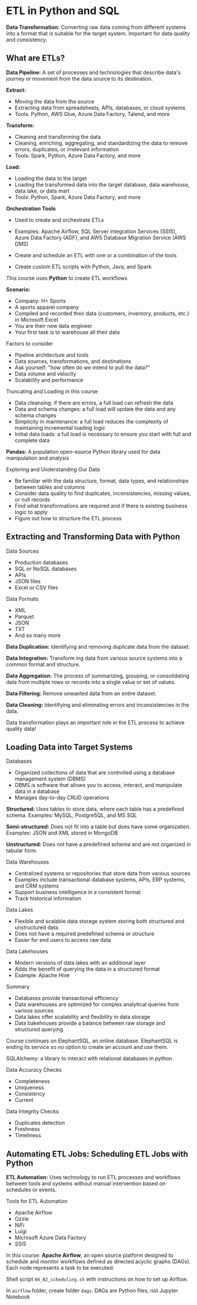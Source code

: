 # ETL in Python and SQL

**Data Transformation:**
Converting raw data coming from different systems into a format that is suitable for the target system.
Important for data quality and consistency.


## What are ETLs?

**Data Pipeline:** A set of processes and technologies that describe data's journey or movement from the data source to its destination.

**Extract:** 
- Moving the data from the source
- Extracting data from spreadsheets, APIs, databases, or cloud systems 
- Tools: Python, AWS Glue, Azure Data Factory, Talend, and more

**Transform:** 
- Cleaning and transforming the data
- Cleaning, enriching, aggregating, and standardizing the data to remove errors, duplicates, or irrelevant information 
- Tools: Spark, Python, Azure Data Factory, and more

**Load:** 
- Loading the data to the target
- Loading the transformed data into the target database, data warehouse, data lake, or data mart
- Tools: Python, Spark, Azure Data Factory, and more

**Orchestration Tools** 
- Used to create and orchestrate ETLs
- Examples: Apache Airflow, SQL Server integration Services (SSIS), Azure Data Factory (ADF), and AWS Database Migration Service (AWS DMS)

- Create and schedule an ETL with one or a combination of the tools
- Create custom ETL scripts with Python, Java, and Spark

This course uses **Python** to create ETL workflows

**Scenario:**
- Company: H+ Sports
- A sports apparel company
- Compiled and recorded their data (customers, inventory, products, etc.) in Microsoft Excel
- You are their new data engineer
- Your first task is to warehouse all their data

Factors to consider
- Pipeline architecture and tools
- Data sources, transformations, and destinations
- Ask yourself: "how often do we intend to pull the data?"
- Data volume and velocity
- Scalability and performance 

Truncating and Loading in this course
- Data cleansing: if there are errors, a full load can refresh the data
- Data and schema changes: a full load will update the data and any schema changes
- Simplicity in maintenance: a full load reduces the complexity of maintaining incremental loading logic
- Initial data loads: a full load is necessary to ensure you start with full and complete data


**Pandas:** A population open-source Python library used for data manipulation and analysis

Exploring and Understanding Our Data
- Be familiar with the data structure, format, data types, and relationships between tables and columns
- Consider data quality to find duplicates, inconsistencies, missing values, or null records
- Find what transformations are required and if there is existing business logic to apply
- Figure out how to structure the ETL process


## Extracting and Transforming Data with Python

Data Sources
- Production databases
- SQL or NoSQL databases
- APIs
- JSON files
- Excel or CSV files

Data Formats
- XML
- Parquet
- JSON
- TXT
- And so many more


**Data Duplication:** Identifying and removing duplicate data from the dataset.

**Data Integration:** Transform	ing data from various source systems into a common format and structure.

**Data Aggregation:** The process of summarizing, grouping, or consolidating data from multiple rows or records into a single value or set of values.

**Data Filtering:** Remove unwanted data from an entire dataset.

**Data Cleaning:** Identifying and eliminating errors and inconsistencies in the data.

Data transformation plays an important role in the ETL process to achieve quality data!


## Loading Data into Target Systems

Databases
- Organized collections of data that are controlled using a database management system (DBMS)
- DBMS is software that allows you to access, interact, and manipulate data in a database
- Manages day-to-day CRUD operations 

**Structured:** Uses tables to store data, where each table has a predefined schema. Examples: MySQL, PostgreSQL, and MS SQL

**Semi-structured:** Does not fit into a table but does have some organization. Examples: JSON and XML stored in MongoDB

**Unstructured:** Does not have a predefined schema and are not organized in tabular form.

Data Warehouses
- Centralized systems or repositories that store data from various sources
- Examples include transactional database systems, APIs, ERP systems, and CRM systems 
- Support business intelligence in a consistent format
- Track historical information

Data Lakes
- Flexible and scalable data storage system storing both structured and unstructured data 
- Does not have a required predefined schema or structure 
- Easier for end users to access raw data

Data Lakehouses
- Modern versions of data lakes with an additional layer
- Adds the benefit of querying the data in a structured format
- Example: Apache Hive

Summary
- Databases provide transactional efficiency
- Data warehouses are optimized for complex analytical queries from various sources 
- Data lakes offer scalability and flexibility in data storage 
- Data bakehouses provide a balance between raw storage and structured querying


Course continues on ElephantSQL, an online database. ElephantSQL is ending its service so no option to create an account and use them.

SQLAlchemy: a library to interact with relational databases in python

Data Accuracy Checks
- Completeness
- Uniqueness
- Consistency
- Current

Data Integrity Checks
- Duplicates detection
- Freshness
- Timeliness 

## Automating ETL Jobs: Scheduling ETL Jobs with Python

**ETL Automation:** Uses technology to run ETL processes and workflows between tools and systems without manual intervention based on schedules or events.


Tools for ETL Automation
- Apache Airflow
- Ozzie
- NiFi
- Luigi
- Microsoft Azure Data Factory 
- SSIS

In this course: **Apache Airflow**, an open source platform designed to schedule and monitor workflows defined as directed acyclic graphs (DAGs). Each node represents a task to be executed.

Shell script `04_02_scheduling.sh` with instructions on how to set up Airflow.

In `airflow` folder, create folder `dags`. DAGs are Python files, not Jupyter Notebook 





